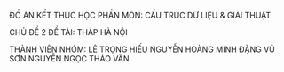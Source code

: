 ĐỒ ÁN KẾT THÚC HỌC PHẦN
MÔN: CẤU TRÚC DỮ LIỆU & GIẢI THUẬT

CHỦ ĐỀ 2
ĐỀ TÀI: THÁP HÀ NỘI

THÀNH VIÊN NHÓM:
LÊ TRỌNG HIẾU
NGUYỄN HOÀNG MINH
ĐẶNG VŨ SƠN
NGUYỄN NGỌC THẢO VÂN
